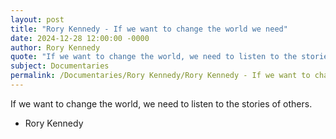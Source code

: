 ```yaml
---
layout: post
title: "Rory Kennedy - If we want to change the world we need"
date: 2024-12-28 12:00:00 -0000
author: Rory Kennedy
quote: "If we want to change the world, we need to listen to the stories of others."
subject: Documentaries
permalink: /Documentaries/Rory Kennedy/Rory Kennedy - If we want to change the world we need
---
```


If we want to change the world, we need to listen to the stories of others.

- Rory Kennedy
